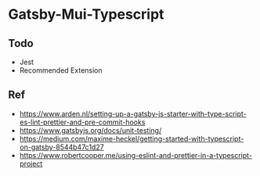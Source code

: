 # Gatsby-Mui-Typescript

## Todo

- Jest
- Recommended Extension

## Ref

- <https://www.arden.nl/setting-up-a-gatsby-js-starter-with-type-script-es-lint-prettier-and-pre-commit-hooks>
- <https://www.gatsbyjs.org/docs/unit-testing/>
- <https://medium.com/maxime-heckel/getting-started-with-typescript-on-gatsby-8544b47c1d27>
- <https://www.robertcooper.me/using-eslint-and-prettier-in-a-typescript-project>

